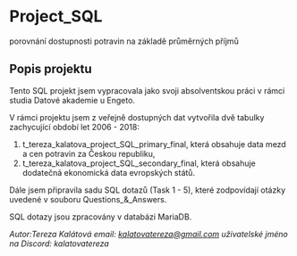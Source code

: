 # Project_SQL
porovnání dostupnosti potravin na základě průměrných příjmů


## Popis projektu

Tento SQL projekt jsem vypracovala jako svoji absolventskou práci v rámci studia Datové akademie u Engeto.

V rámci projektu jsem z veřejně dostupných dat vytvořila dvě tabulky zachycující období let 2006 - 2018:

1. t_tereza_kalatova_project_SQL_primary_final, která obsahuje data mezd a cen potravin za Českou republiku, 
2. t_tereza_kalatova_project_SQL_secondary_final, která obsahuje dodatečná ekonomická data evropských států.

Dále jsem připravila sadu SQL dotazů (Task 1 - 5), které zodpovídají otázky uvedené v souboru Questions_&_Answers. 

SQL dotazy jsou zpracovány v databázi MariaDB.


*Autor:Tereza Kalátová*
*email: kalatovatereza@gmail.com*
*uživatelské jméno na Discord: kalatovatereza*